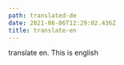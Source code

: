 ```yaml
---
path: translated-de
date: 2021-06-06T12:29:02.436Z
title: translate-en
---
```

translate en. This is english